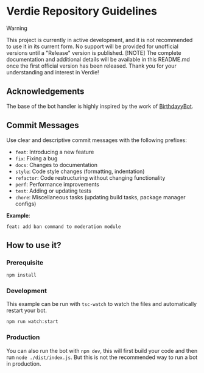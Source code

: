 # Verdie Repository Guidelines

> [!WARNING]
> This project is currently in active development, and it is not recommended to use it in its current form. No support will be provided for unofficial versions until a "Release" version is published.
> [!NOTE]
> The complete documentation and additional details will be available in this README.md once the first official version has been released. Thank you for your understanding and interest in Verdie!

## Acknowledgements

The base of the bot handler is highly inspired by the work of [BirthdayyBot](https://github.com/BirthdayyBot/BirthdayyBot).

## Commit Messages

Use clear and descriptive commit messages with the following prefixes:

- `feat`: Introducing a new feature
- `fix`: Fixing a bug
- `docs`: Changes to documentation
- `style`: Code style changes (formatting, indentation)
- `refactor`: Code restructuring without changing functionality
- `perf`: Performance improvements
- `test`: Adding or updating tests
- `chore`: Miscellaneous tasks (updating build tasks, package manager configs)

**Example**:

```text
feat: add ban command to moderation module
```

## How to use it?

### Prerequisite

```sh
npm install
```

### Development

This example can be run with `tsc-watch` to watch the files and automatically restart your bot.

```sh
npm run watch:start
```

### Production

You can also run the bot with `npm dev`, this will first build your code and then run `node ./dist/index.js`. But this is not the recommended way to run a bot in production.
